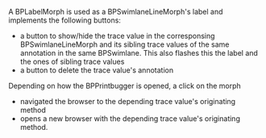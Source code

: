 A BPLabelMorph is used as a BPSwimlaneLineMorph's label and implements the following buttons:
- a button to show/hide the trace value in the corresponsing BPSwimlaneLineMorph and its sibling trace values of the same annotation in the same BPSwimlane. This also flashes this the label and the ones of sibling trace values
- a button to delete the trace value's annotation

Depending on how the BPPrintbugger is opened, a click on the morph
- navigated the browser to the depending trace value's originating method
- opens a new browser with the depending trace value's originating method.
